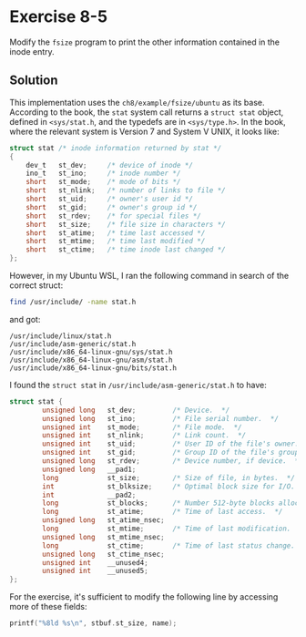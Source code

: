 # Exercise 8-5

Modify the `fsize` program to print the other information contained in the inode entry.

## Solution

This implementation uses the `ch8/example/fsize/ubuntu` as its base. According to the book, the
`stat` system call returns a `struct stat` object, defined in `<sys/stat.h`, and the typedefs are
in `<sys/type.h>`. In the book, where the relevant system is Version 7 and System V UNIX, it looks like:

```c
struct stat	/* inode information returned by stat */
{
    dev_t	st_dev;		/* device of inode */
    ino_t	st_ino;		/* inode number */
    short	st_mode;	/* mode of bits */
    short	st_nlink;	/* number of links to file */
    short	st_uid;		/* owner's user id */
    short	st_gid;		/* owner's group id */
    short	st_rdev;	/* for special files */
    short	st_size;	/* file size in characters */
    short	st_atime;	/* time last accessed */
    short	st_mtime;	/* time last modified */
    short	st_ctime;	/* time inode last changed */
};
```

However, in my Ubuntu WSL, I ran the following command in search of the correct struct:

```bash
find /usr/include/ -name stat.h
```

and got:

```
/usr/include/linux/stat.h
/usr/include/asm-generic/stat.h
/usr/include/x86_64-linux-gnu/sys/stat.h
/usr/include/x86_64-linux-gnu/asm/stat.h
/usr/include/x86_64-linux-gnu/bits/stat.h
```

I found the `struct stat` in `/usr/include/asm-generic/stat.h` to have:

```c
struct stat {
        unsigned long   st_dev;         /* Device.  */
        unsigned long   st_ino;         /* File serial number.  */
        unsigned int    st_mode;        /* File mode.  */
        unsigned int    st_nlink;       /* Link count.  */
        unsigned int    st_uid;         /* User ID of the file's owner.  */
        unsigned int    st_gid;         /* Group ID of the file's group. */
        unsigned long   st_rdev;        /* Device number, if device.  */
        unsigned long   __pad1;
        long            st_size;        /* Size of file, in bytes.  */
        int             st_blksize;     /* Optimal block size for I/O.  */
        int             __pad2;
        long            st_blocks;      /* Number 512-byte blocks allocated. */
        long            st_atime;       /* Time of last access.  */
        unsigned long   st_atime_nsec;
        long            st_mtime;       /* Time of last modification.  */
        unsigned long   st_mtime_nsec;
        long            st_ctime;       /* Time of last status change.  */
        unsigned long   st_ctime_nsec;
        unsigned int    __unused4;
        unsigned int    __unused5;
};
```

For the exercise, it's sufficient to modify the following line by accessing more of these fields:

```c
printf("%8ld %s\n", stbuf.st_size, name);
```
